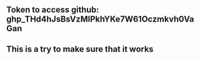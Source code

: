 ## Token to access github: 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

## This is a try to make sure that it works